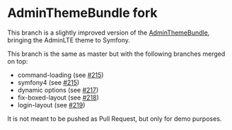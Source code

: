 AdminThemeBundle fork
=====================

This branch is a slightly improved version of the [AdminThemeBundle](https://github.com/avanzu/AdminThemeBundle), 
bringing the AdminLTE theme to Symfony. 

This branch is the same as master but with the following branches merged on top:

- command-loading (see [#215](https://github.com/avanzu/AdminThemeBundle/pull/215))
- symfony4 (see [#215](https://github.com/avanzu/AdminThemeBundle/pull/216))
- dynamic options (see [#217](https://github.com/avanzu/AdminThemeBundle/pull/217))
- fix-boxed-layout (see [#218](https://github.com/avanzu/AdminThemeBundle/pull/218))
- login-layout (see [#219](https://github.com/avanzu/AdminThemeBundle/pull/219))

It is not meant to be pushed as Pull Request, but only for demo purposes.
